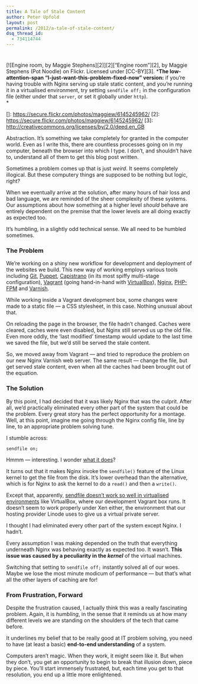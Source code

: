 ```yaml
---
title: A Tale of Stale Content
author: Peter Upfold
layout: post
permalink: /2012/a-tale-of-stale-content/
dsq_thread_id:
  - 734114744
---
```

# 

[![Engine room, by Maggie Stephens][2]][2][“Engine room”][2], by Maggie Stephens (Pot Noodle) on Flickr. Licensed under [CC-BY][3]. 
***The low-attention-span “I-just-want-this-problem-fixed-now” version:** if you’re having trouble with Nginx serving up stale static content, and you’re running it in a virtualised environment, try setting `sendfile off;` in the configuration file (either under that `server`, or set it globally under `http`).  
*

 []: https://secure.flickr.com/photos/maggiew/6145245962/
 [2]: https://secure.flickr.com/photos/maggiew/6145245962/
 [3]: http://creativecommons.org/licenses/by/2.0/deed.en_GB

Abstraction. It’s something we take completely for granted in the computer world. Even as I write this, there are countless processes going on in my computer, beneath the browser into which I type. I don’t, and shouldn’t have to, understand all of them to get this blog post written.

Sometimes a problem comes up that is just *weird*. It seems completely illogical. But these computery things are supposed to be nothing but logic, right?

When we eventually arrive at the solution, after many hours of hair loss and bad language, we are reminded of the sheer complexity of these systems. Our assumptions about how something at a higher level *should* behave are entirely dependent on the premise that the lower levels are all doing exactly as expected too.

It’s humbling, in a slightly odd technical sense. We all need to be humbled sometimes.



### The Problem

We’re working on a shiny new workflow for development and deployment of the websites we build. This new way of working employs various tools including [Git][4], [Puppet][5], [Capistrano][6] (in its most spiffy multi-stage configuration), [Vagrant][7] (going hand-in-hand with [VirtualBox][8]), [Nginx][9], [PHP-FPM][10] and [Varnish][11].

 [4]: http://git-scm.com/
 [5]: http://puppetlabs.com/
 [6]: https://github.com/capistrano/capistrano
 [7]: http://vagrantup.com/
 [8]: https://www.virtualbox.org/
 [9]: http://wiki.nginx.org/Main
 [10]: http://php-fpm.org/
 [11]: https://www.varnish-cache.org/

While working inside a Vagrant development box, some changes were made to a static file — a CSS stylesheet, in this case. Nothing unusual about that.

On reloading the page in the browser, the file hadn’t changed. Caches were cleared, caches were even disabled, but Nginx still served us up the old file. Even more oddly, the ‘last modified’ timestamp would update to the last time we saved the file, but we’d still be served the stale content.

So, we moved away from Vagrant — and tried to reproduce the problem on our new Nginx Varnish web server. The same result — change the file, but get served stale content, even when all the caches had been brought out of the equation.

### The Solution

By this point, I had decided that it was likely Nginx that was the culprit. After all, we’d practically eliminated every other part of the system that could be the problem. Every great story has the perfect opportunity for a montage. Well, at this point, imagine me going through the Nginx config file, line by line, to an appropriate problem solving tune.

I stumble across:

`sendfile on;`

Hmmm — interesting. I wonder [what it does][12]?

 [12]: http://wiki.nginx.org/HttpCoreModule#sendfile

It turns out that it makes Nginx invoke the `sendfile()` feature of the Linux kernel to get the file from the disk. It’s lower overhead than the alternative, which is for Nginx to ask the kernel to do a `read()` and then a `write()`.

Except that, apparently, [sendfile doesn’t work so well in virtualised environments][13] like VirtualBox, where our development Vagrant box runs. It doesn’t seem to work properly under Xen either, the environment that our hosting provider Linode uses to give us a virtual private server.

 [13]: https://abitwiser.wordpress.com/2011/02/24/virtualbox-hates-sendfile/

I thought I had eliminated every other part of the system except Nginx. I hadn’t.

Every assumption I was making depended on the truth that everything underneath Nginx was behaving exactly as expected too. It wasn’t. **This issue was caused by a peculiarity in the *kernel*** of the virtual machines.

Switching that setting to `sendfile off;` instantly solved all of our woes. Maybe we lose the most minute modicum of performance — but that’s what all the other layers of caching are for!

### From Frustration, Forward

Despite the frustration caused, I actually think this was a really fascinating problem. Again, it is *humbling*, in the sense that it reminds us at how many different levels we are standing on the shoulders of the tech that came before.

It underlines my belief that to be really good at IT problem solving, you need to have (at least a basic) **end-to-end understanding** of a system.

Computers aren’t magic. When they work, it might seem like it. But when they don’t, you get an opportunity to begin to break that illusion down, piece by piece. You’ll start immensely frustrated, but, each time you get to that resolution, you end up a little more enlightened.